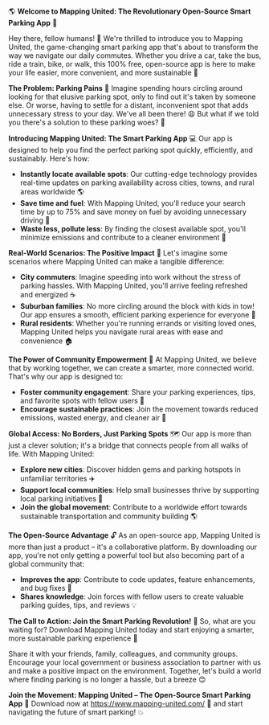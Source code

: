 🌎 **Welcome to Mapping United: The Revolutionary Open-Source Smart Parking App** 🚀

Hey there, fellow humans! 👋 We're thrilled to introduce you to Mapping United, the game-changing smart parking app that's about to transform the way we navigate our daily commutes. Whether you drive a car, take the bus, ride a train, bike, or walk, this 100% free, open-source app is here to make your life easier, more convenient, and more sustainable 🌟

**The Problem: Parking Pains** 🚫
Imagine spending hours circling around looking for that elusive parking spot, only to find out it's taken by someone else. Or worse, having to settle for a distant, inconvenient spot that adds unnecessary stress to your day. We've all been there! 😩 But what if we told you there's a solution to these parking woes? 🤔

**Introducing Mapping United: The Smart Parking App** 💻
Our app is designed to help you find the perfect parking spot quickly, efficiently, and sustainably. Here's how:

* **Instantly locate available spots**: Our cutting-edge technology provides real-time updates on parking availability across cities, towns, and rural areas worldwide 🌎
* **Save time and fuel**: With Mapping United, you'll reduce your search time by up to 75% and save money on fuel by avoiding unnecessary driving 🔴
* **Waste less, pollute less**: By finding the closest available spot, you'll minimize emissions and contribute to a cleaner environment 🌿

**Real-World Scenarios: The Positive Impact** 💪
Let's imagine some scenarios where Mapping United can make a tangible difference:

* **City commuters**: Imagine speeding into work without the stress of parking hassles. With Mapping United, you'll arrive feeling refreshed and energized ☕️
* **Suburban families**: No more circling around the block with kids in tow! Our app ensures a smooth, efficient parking experience for everyone 🚗
* **Rural residents**: Whether you're running errands or visiting loved ones, Mapping United helps you navigate rural areas with ease and convenience 🏠

**The Power of Community Empowerment** 🌈
At Mapping United, we believe that by working together, we can create a smarter, more connected world. That's why our app is designed to:

* **Foster community engagement**: Share your parking experiences, tips, and favorite spots with fellow users 💬
* **Encourage sustainable practices**: Join the movement towards reduced emissions, wasted energy, and cleaner air 🌟

**Global Access: No Borders, Just Parking Spots** 🗺️
Our app is more than just a clever solution; it's a bridge that connects people from all walks of life. With Mapping United:

* **Explore new cities**: Discover hidden gems and parking hotspots in unfamiliar territories ✈️
* **Support local communities**: Help small businesses thrive by supporting local parking initiatives 🏥
* **Join the global movement**: Contribute to a worldwide effort towards sustainable transportation and community building 🌎

**The Open-Source Advantage** 🔓
As an open-source app, Mapping United is more than just a product – it's a collaborative platform. By downloading our app, you're not only getting a powerful tool but also becoming part of a global community that:

* **Improves the app**: Contribute to code updates, feature enhancements, and bug fixes 🚀
* **Shares knowledge**: Join forces with fellow users to create valuable parking guides, tips, and reviews 💡

**The Call to Action: Join the Smart Parking Revolution!** 🔔
So, what are you waiting for? Download Mapping United today and start enjoying a smarter, more sustainable parking experience 📲

Share it with your friends, family, colleagues, and community groups. Encourage your local government or business association to partner with us and make a positive impact on the environment. Together, let's build a world where finding parking is no longer a hassle, but a breeze 😊

**Join the Movement: Mapping United – The Open-Source Smart Parking App** 🌟
Download now at https://www.mapping-united.com/ 📲 and start navigating the future of smart parking! 💥